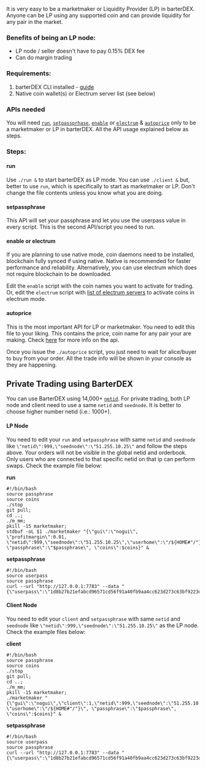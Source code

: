 It is very easy to be a marketmaker or Liquidity Provider (LP) in barterDEX. Anyone can be LP using any supported coin and can provide liquidity for any pair in the market.

### Benefits of being an LP node:
* LP node / seller doesn't have to pay 0.15% DEX fee
* Can do margin trading

### Requirements:

1. barterDEX CLI installed - [guide](https://github.com/KomodoPlatform/KomodoPlatform/wiki/Installing-and-Using-Komodo-Platform-(barterDEX))
2. Native coin wallet(s) or Electrum server list (see below)


### APIs needed
You will need [`run`](https://github.com/KomodoPlatform/KomodoPlatform/wiki/barterDEX-API-Summary-by-Category#run), [`setpassprhase`](https://github.com/KomodoPlatform/KomodoPlatform/wiki/barterDEX-API-Summary-by-Category#setpassphrase), [`enable`](https://github.com/KomodoPlatform/KomodoPlatform/wiki/barterDEX-API-Summary-by-Category#enable) or [`electrum`](https://github.com/KomodoPlatform/KomodoPlatform/wiki/barterDEX-API-Summary-by-Category#electrum) & [`autoprice`](https://github.com/KomodoPlatform/KomodoPlatform/wiki/barterDEX-API-Summary-by-Category#autoprice) only to be a marketmaker or LP in barterDEX. All the API usage explained below as steps.

### Steps:

#### run
Use `./run &` to start barterDEX as LP mode. You can use `./client &` but, better to use `run`, which is specifically to start as marketmaker or LP. Don't change the file contents unless you know what you are doing.

#### setpassphrase
This API will set your passphrase and let you use the userpass value in every script. This is the second API/script you need to run.

#### enable or electrum
If you are planning to use native mode, coin daemons need to be installed, blockchain fully synced if using native. Native is recommended for faster performance and reliability. Alternatively, you can use electrum which does not require blockchain to be downloaded.

Edit the `enable` script with the coin names you want to activate for trading. Or, edit the `electrum` script with [list of electrum servers](http://pad.supernet.org/electrum-servers) to activate coins in electrum mode.

#### autoprice
This is the most important API for LP or marketmaker. You need to edit this file to your liking. This contains the price, coin name for any pair your are making. Check [here](https://github.com/KomodoPlatform/KomodoPlatform/wiki/barterDEX-API-Summary-by-Category#autoprice) for more info on the api.

Once you issue the `./autoprice` script, you just need to wait for alice/buyer to buy from your order. All the trade info will be shown in your console as they are happening.

## Private Trading using BarterDEX
You can use BarterDEX using 14,000+ [`netid`](https://github.com/KomodoPlatform/KomodoPlatform/wiki/BarterDEX-API-Summary-by-Category#netid). For private trading, both LP node and client need to use a same `netid` and `seednode`. It is better to choose higher number netid (i.e.: 1000+). 

#### LP Node
You need to edit your `run` and `setpassphrase` with same `netid` and `seednode` like `\"netid\":999,\"seednode\":\"51.255.10.25\"` and follow the steps above. Your orders will not be visible in the global netid and orderbook. Only users who are connected to that specific netid on that ip can perform swaps. Check the example file below:

**run**
```shell
#!/bin/bash
source passphrase
source coins
./stop
git pull;
cd ..; 
./m_mm;
pkill -15 marketmaker; 
stdbuf -oL $1 ./marketmaker "{\"gui\":\"nogui\", \"profitmargin\":0.01, \"netid\":999,\"seednode\":\"51.255.10.25\",\"userhome\":\"/${HOME#"/"}\", \"passphrase\":\"$passphrase\", \"coins\":$coins}" &
```

**setpassphrase**
```shell
#!/bin/bash
source userpass
source passphrase
curl --url "http://127.0.0.1:7783" --data "{\"userpass\":\"1d8b27b21efabcd96571cd56f91a40fb9aa4cc623d273c63bf9223dc6f8cd81f\",\"method\":\"passphrase\",\"passphrase\":\"$passphrase\",\"netid\":999,\"seednode\":\"51.255.10.25\",\"gui\":\"nogui\"}"
```

#### Client Node
You need to edit your `client` and `setpassphrase` with same `netid` and `seednode` like `\"netid\":999,\"seednode\":\"51.255.10.25\"` as the LP node. Check the example files below:

**client**
```shell
#!/bin/bash
source passphrase
source coins
./stop
git pull;
cd ..; 
./m_mm;
pkill -15 marketmaker; 
./marketmaker "{\"gui\":\"nogui\",\"client\":1,\"netid\":999,\"seednode\":\"51.255.10.25\", \"userhome\":\"/${HOME#"/"}\", \"passphrase\":\"$passphrase\", \"coins\":$coins}" &
```

**setpassphrase**
```shell
#!/bin/bash
source userpass
source passphrase
curl --url "http://127.0.0.1:7783" --data "{\"userpass\":\"1d8b27b21efabcd96571cd56f91a40fb9aa4cc623d273c63bf9223dc6f8cd81f\",\"method\":\"passphrase\",\"passphrase\":\"$passphrase\",\"netid\":999,\"seednode\":\"51.255.10.25\",\"gui\":\"nogui\"}"
```
